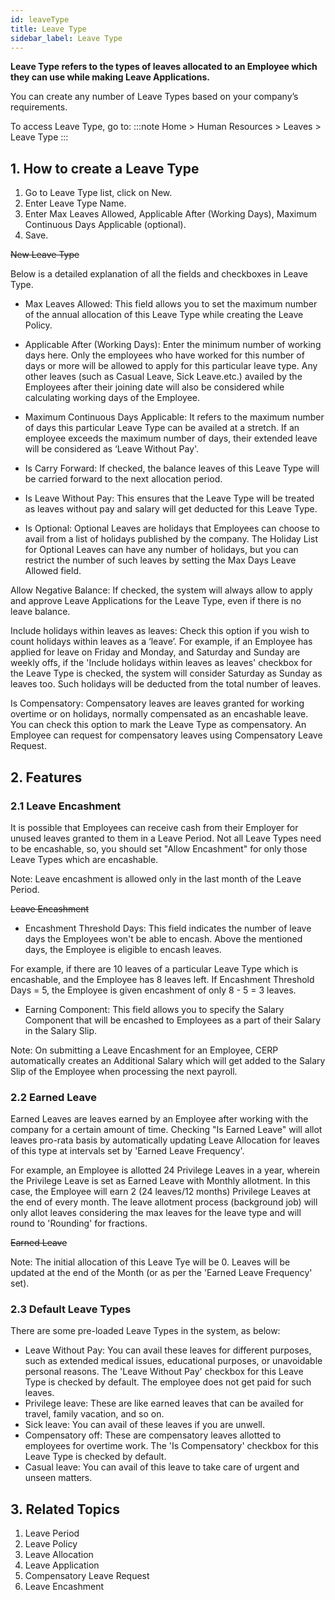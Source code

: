 ```yaml
---
id: leaveType
title: Leave Type
sidebar_label: Leave Type
---
```


**Leave Type refers to the types of leaves allocated to an Employee which they can use while making Leave Applications.**

You can create any number of Leave Types based on your company’s requirements.

To access Leave Type, go to:
:::note
Home > Human Resources > Leaves > Leave Type
:::

## 1. How to create a Leave Type

1. Go to Leave Type list, click on New.
1. Enter Leave Type Name.
1. Enter Max Leaves Allowed, Applicable After (Working Days), Maximum Continuous Days Applicable (optional).
1. Save.

~~New Leave Type~~

Below is a detailed explanation of all the fields and checkboxes in Leave Type.

- Max Leaves Allowed: This field allows you to set the maximum number of the annual allocation of this Leave Type while creating the Leave Policy.

- Applicable After (Working Days): Enter the minimum number of working days here. Only the employees who have worked for this number of days or more will be allowed to apply for this particular leave type. Any other leaves (such as Casual Leave, Sick Leave.etc.) availed by the Employees after their joining date will also be considered while calculating working days of the Employee.

- Maximum Continuous Days Applicable: It refers to the maximum number of days this particular Leave Type can be availed at a stretch. If an employee exceeds the maximum number of days, their extended leave will be considered as ‘Leave Without Pay'.

- Is Carry Forward: If checked, the balance leaves of this Leave Type will be carried forward to the next allocation period.

- Is Leave Without Pay: This ensures that the Leave Type will be treated as leaves without pay and salary will get deducted for this Leave Type.

- Is Optional: Optional Leaves are holidays that Employees can choose to avail from a list of holidays published by the company. The Holiday List for Optional Leaves can have any number of holidays, but you can restrict the number of such leaves by setting the Max Days Leave Allowed field.

Allow Negative Balance: If checked, the system will always allow to apply and approve Leave Applications for the Leave Type, even if there is no leave balance.

Include holidays within leaves as leaves: Check this option if you wish to count holidays within leaves as a ‘leave’. For example, if an Employee has applied for leave on Friday and Monday, and Saturday and Sunday are weekly offs, if the 'Include holidays within leaves as leaves' checkbox for the Leave Type is checked, the system will consider Saturday as Sunday as leaves too. Such holidays will be deducted from the total number of leaves.

Is Compensatory: Compensatory leaves are leaves granted for working overtime or on holidays, normally compensated as an encashable leave. You can check this option to mark the Leave Type as compensatory. An Employee can request for compensatory leaves using Compensatory Leave Request.

## 2. Features

### 2.1 Leave Encashment

It is possible that Employees can receive cash from their Employer for unused leaves granted to them in a Leave Period. Not all Leave Types need to be encashable, so, you should set "Allow Encashment" for only those Leave Types which are encashable.

Note: Leave encashment is allowed only in the last month of the Leave Period.

~~Leave Encashment~~

- Encashment Threshold Days: This field indicates the number of leave days the Employees won't be able to encash. Above the mentioned days, the Employee is eligible to encash leaves.

For example, if there are 10 leaves of a particular Leave Type which is encashable, and the Employee has 8 leaves left. If Encashment Threshold Days = 5, the Employee is given encashment of only 8 - 5 = 3 leaves.

- Earning Component: This field allows you to specify the Salary Component that will be encashed to Employees as a part of their Salary in the Salary Slip.

Note: On submitting a Leave Encashment for an Employee, CERP automatically creates an Additional Salary which will get added to the Salary Slip of the Employee when processing the next payroll.

### 2.2 Earned Leave

Earned Leaves are leaves earned by an Employee after working with the company for a certain amount of time. Checking "Is Earned Leave" will allot leaves pro-rata basis by automatically updating Leave Allocation for leaves of this type at intervals set by 'Earned Leave Frequency'.

For example, an Employee is allotted 24 Privilege Leaves in a year, wherein the Privilege Leave is set as Earned Leave with Monthly allotment. In this case, the Employee will earn 2 (24 leaves/12 months) Privilege Leaves at the end of every month. The leave allotment process (background job) will only allot leaves considering the max leaves for the leave type and will round to 'Rounding' for fractions.

~~Earned Leave~~

Note: The initial allocation of this Leave Tye will be 0. Leaves will be updated at the end of the Month (or as per the 'Earned Leave Frequency' set).

### 2.3 Default Leave Types

There are some pre-loaded Leave Types in the system, as below:

- Leave Without Pay: You can avail these leaves for different purposes, such as extended medical issues, educational purposes, or unavoidable personal reasons. The 'Leave Without Pay' checkbox for this Leave Type is checked by default. The employee does not get paid for such leaves.
- Privilege leave: These are like earned leaves that can be availed for travel, family vacation, and so on.
- Sick leave: You can avail of these leaves if you are unwell.
- Compensatory off: These are compensatory leaves allotted to employees for overtime work. The 'Is Compensatory' checkbox for this Leave Type is checked by default.
- Casual leave: You can avail of this leave to take care of urgent and unseen matters.

## 3. Related Topics

1. Leave Period
1. Leave Policy
1. Leave Allocation
1. Leave Application
1. Compensatory Leave Request
1. Leave Encashment

